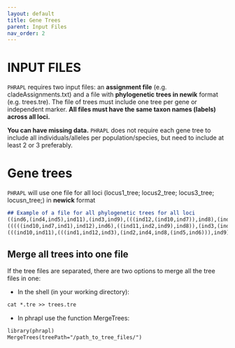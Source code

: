 ```yaml
---
layout: default
title: Gene Trees
parent: Input Files
nav_order: 2
---
```


INPUT FILES
=======

`PHRAPL` requires two input files: an **assignment file** (e.g. cladeAssignments.txt) and a file with **phylogenetic trees in newik** format (e.g. trees.tre). The file of trees must include one tree per gene or independent marker. __All files must have the same taxon names (labels) across all loci.__

**You can have missing data.** `PHRAPL` does not require each gene tree to include all individuals/alleles per population/species, but need to include at least 2 or 3 preferably.



# Gene trees
`PHRAPL` will use one file for all loci (locus1_tree; locus2_tree; locus3_tree; locusn_tree;) in **newick** format

```markdown
## Example of a file for all phylogenetic trees for all loci  
((ind6,(ind4,ind5),ind11),(ind3,ind9),(((ind12,(ind10,ind7)),ind8),(ind1,ind2)));
(((((ind10,ind7,ind1),ind12),ind6),((ind11,ind2,ind9),ind8)),(ind3,(ind4,ind5)));
(((ind10,ind11),(((ind1,ind12,ind3),(ind2,ind4,ind8,(ind5,ind6))),ind9)),ind7);
```


## Merge all trees into one file
If the tree files are separated, there are two options to merge all the tree files in one:
*	In the shell (in your working directory): 
```markdown
cat *.tre >> trees.tre
```

*	In phrapl use the function MergeTrees:  
```markdown
library(phrapl)
MergeTrees(treePath="/path_to_tree_files/")
```
